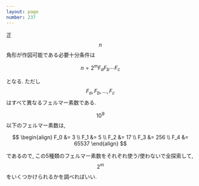 ```yaml
---
layout: page
number: 237
---
```

正 $$ n $$ 角形が作図可能である必要十分条件は

$$
n = 2^mF_aF_b \cdots F_c
$$

となる. ただし $$ F_a, F_b, \dots, F_c $$ はすべて異なるフェルマー素数である.

$$ 10^9 $$ 以下のフェルマー素数は,

$$
\begin{align}
F_0 &= 3 \\
F_1 &= 5 \\
F_2 &= 17 \\
F_3 &= 256 \\
F_4 &= 65537
\end{align}
$$

であるので, この5種類のフェルマー素数をそれぞれ使う/使わないで全探索して, $$ 2^m $$ をいくつかけられるかを調べればいい.
